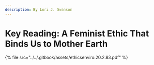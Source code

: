 ```yaml
---
description: By Lori J. Swanson
---
```


# Key Reading: A Feminist Ethic That Binds Us to Mother Earth

{% file src="../../.gitbook/assets/ethicsenviro.20.2.83.pdf" %}

